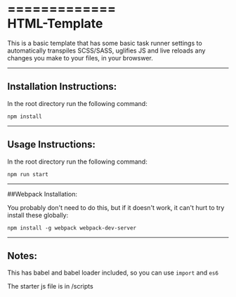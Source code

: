 =============  
HTML-Template
=============

This is a basic template that has some basic task runner settings to automatically transpiles SCSS/SASS, uglifies JS and live reloads any changes you make to your files, in your browswer.

--------------------------
Installation Instructions:
--------------------------

In the root directory run the following command:
```
npm install
```

-------------------
Usage Instructions:
-------------------

In the root directory run the following command:
```
npm run start
```


----------------------------
##Webpack Installation:

You probably don't need to do this, but if it doesn't work, it can't hurt to try install these globally:

```
npm install -g webpack webpack-dev-server
```

------
Notes:
------

This has babel and babel loader included, so you can use `import` and `es6`

The starter js file is in /scripts
